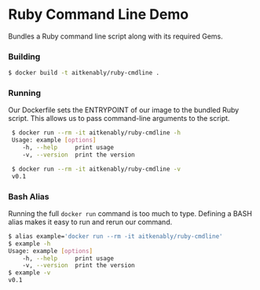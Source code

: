 # Ruby Command Line Demo

Bundles a Ruby command line script along with its required Gems.

### Building

```bash
$ docker build -t aitkenably/ruby-cmdline .
```

### Running 

Our Dockerfile sets the ENTRYPOINT of our image to the bundled Ruby script. This allows us to pass command-line arguments to the script. 

```bash
 $ docker run --rm -it aitkenably/ruby-cmdline -h
 Usage: example [options]
    -h, --help     print usage
    -v, --version  print the version
```

```bash
 $ docker run --rm -it aitkenably/ruby-cmdline -v
 v0.1
```

### Bash Alias 

Running the full `docker run` command is too much to type. Defining a BASH alias makes it easy to run and rerun our command.

```bash
$ alias example='docker run --rm -it aitkenably/ruby-cmdline'	
$ example -h
Usage: example [options]
    -h, --help     print usage
    -v, --version  print the version
$ example -v 
v0.1
```